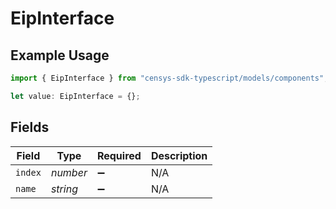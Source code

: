 # EipInterface

## Example Usage

```typescript
import { EipInterface } from "censys-sdk-typescript/models/components";

let value: EipInterface = {};
```

## Fields

| Field              | Type               | Required           | Description        |
| ------------------ | ------------------ | ------------------ | ------------------ |
| `index`            | *number*           | :heavy_minus_sign: | N/A                |
| `name`             | *string*           | :heavy_minus_sign: | N/A                |